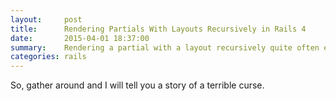 ```yaml
---
layout:     post
title:      Rendering Partials With Layouts Recursively in Rails 4
date:       2015-04-01 18:37:00
summary:    Rendering a partial with a layout recursively quite often ends in tears.
categories: rails
---
```

So, gather around and I will tell you a story of a terrible curse.
